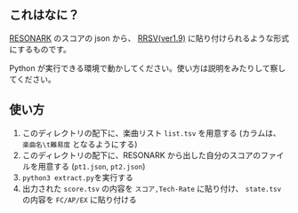 ## これはなに？

[RESONARK](https://sepnekoya.com/resonark/) のスコアの json から、 [RRSV(ver1.9)](https://x.com/big_pudding_vrc/status/1913402138606317662) に貼り付けられるような形式にするものです。

Python が実行できる環境で動かしてください。使い方は説明をみたりして察してください。

## 使い方

1. このディレクトリの配下に、楽曲リスト `list.tsv` を用意する (カラムは、 `楽曲名\t難易度` となるようにする)
1. このディレクトリの配下に、RESONARK から出した自分のスコアのファイルを用意する (`pt1.json`, `pt2.json`)
1. `python3 extract.py`を実行する
1. 出力された `score.tsv` の内容を `スコア,Tech-Rate` に貼り付け、 `state.tsv` の内容を `FC/AP/EX` に貼り付ける
